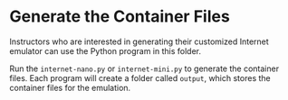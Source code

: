 # Generate the Container Files

Instructors who are interested in generating their customized
Internet emulator can use the Python program in this folder. 

Run the `internet-nano.py` or `internet-mini.py` to generate the container files.
Each program will create a folder called `output`, which stores
the container files for the emulation. 

